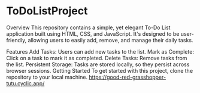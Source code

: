 # ToDoListProject

Overview
This repository contains a simple, yet elegant To-Do List application built using HTML, CSS, and JavaScript. It's designed to be user-friendly, allowing users to easily add, remove, and manage their daily tasks.

Features
Add Tasks: Users can add new tasks to the list.
Mark as Complete: Click on a task to mark it as completed.
Delete Tasks: Remove tasks from the list.
Persistent Storage: Tasks are stored locally, so they persist across browser sessions.
Getting Started
To get started with this project, clone the repository to your local machine.
https://good-red-grasshopper-tutu.cyclic.app/
